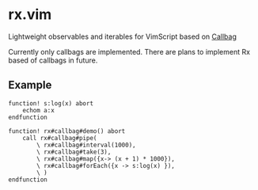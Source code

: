 # rx.vim

Lightweight observables and iterables for VimScript based on [Callbag](https://github.com/callbag/callbag)

Currently only callbags are implemented. There are plans to implement Rx based of callbags in future.

## Example

```viml
function! s:log(x) abort
    echom a:x
endfunction

function! rx#callbag#demo() abort
    call rx#callbag#pipe(
        \ rx#callbag#interval(1000),
        \ rx#callbag#take(3),
        \ rx#callbag#map({x-> (x + 1) * 1000}),
        \ rx#callbag#forEach({x -> s:log(x) }),
        \ )
endfunction
```
